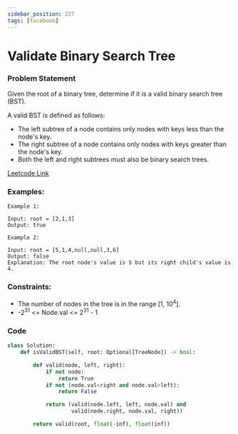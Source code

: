 ```yaml
---
sidebar_position: 227
tags: [facebook]
---
```


# Validate Binary Search Tree

### Problem Statement

Given the root of a binary tree, determine if it is a valid binary search tree (BST).

A valid BST is defined as follows:

- The left subtree of a node contains only nodes with keys less than the node's key.
- The right subtree of a node contains only nodes with keys greater than the node's key.
- Both the left and right subtrees must also be binary search trees.

[Leetcode Link](https://leetcode.com/problems/valid-triangle-number)

### Examples:

```
Example 1:

Input: root = [2,1,3]
Output: true

Example 2:

Input: root = [5,1,4,null,null,3,6]
Output: false
Explanation: The root node's value is 5 but its right child's value is 4.
```

### Constraints:

- The number of nodes in the tree is in the range [1, 10<sup>4</sup>].
- -2<sup>31</sup> <= Node.val <= 2<sup>31</sup> - 1

### Code

```python title="Python Code"
class Solution:
    def isValidBST(self, root: Optional[TreeNode]) -> bool:

        def valid(node, left, right):
            if not node:
                return True
            if not (node.val<right and node.val>left):
                return False

            return (valid(node.left, left, node.val) and
                    valid(node.right, node.val, right))

        return valid(root, float(-inf), float(inf))
```
